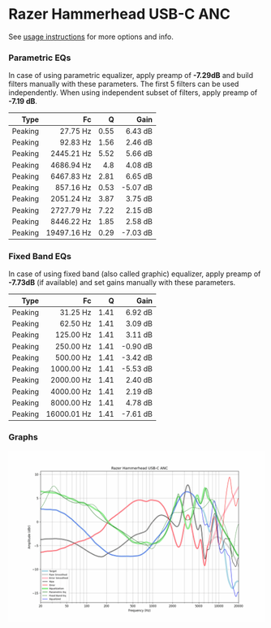 # Razer Hammerhead USB-C ANC
See [usage instructions](https://github.com/jaakkopasanen/AutoEq#usage) for more options and info.

### Parametric EQs
In case of using parametric equalizer, apply preamp of **-7.29dB** and build filters manually
with these parameters. The first 5 filters can be used independently.
When using independent subset of filters, apply preamp of **-7.19 dB**.

| Type    | Fc          |    Q | Gain     |
|--------:|------------:|-----:|---------:|
| Peaking | 27.75 Hz    | 0.55 | 6.43 dB  |
| Peaking | 92.83 Hz    | 1.56 | 2.46 dB  |
| Peaking | 2445.21 Hz  | 5.52 | 5.66 dB  |
| Peaking | 4686.94 Hz  | 4.8  | 4.08 dB  |
| Peaking | 6467.83 Hz  | 2.81 | 6.65 dB  |
| Peaking | 857.16 Hz   | 0.53 | -5.07 dB |
| Peaking | 2051.24 Hz  | 3.87 | 3.75 dB  |
| Peaking | 2727.79 Hz  | 7.22 | 2.15 dB  |
| Peaking | 8446.22 Hz  | 1.85 | 2.58 dB  |
| Peaking | 19497.16 Hz | 0.29 | -7.03 dB |

### Fixed Band EQs
In case of using fixed band (also called graphic) equalizer, apply preamp of **-7.73dB**
(if available) and set gains manually with these parameters.

| Type    | Fc          |    Q | Gain     |
|--------:|------------:|-----:|---------:|
| Peaking | 31.25 Hz    | 1.41 | 6.92 dB  |
| Peaking | 62.50 Hz    | 1.41 | 3.09 dB  |
| Peaking | 125.00 Hz   | 1.41 | 3.11 dB  |
| Peaking | 250.00 Hz   | 1.41 | -0.90 dB |
| Peaking | 500.00 Hz   | 1.41 | -3.42 dB |
| Peaking | 1000.00 Hz  | 1.41 | -5.53 dB |
| Peaking | 2000.00 Hz  | 1.41 | 2.40 dB  |
| Peaking | 4000.00 Hz  | 1.41 | 2.19 dB  |
| Peaking | 8000.00 Hz  | 1.41 | 4.78 dB  |
| Peaking | 16000.01 Hz | 1.41 | -7.61 dB |

### Graphs
![](./Razer%20Hammerhead%20USB-C%20ANC.png)